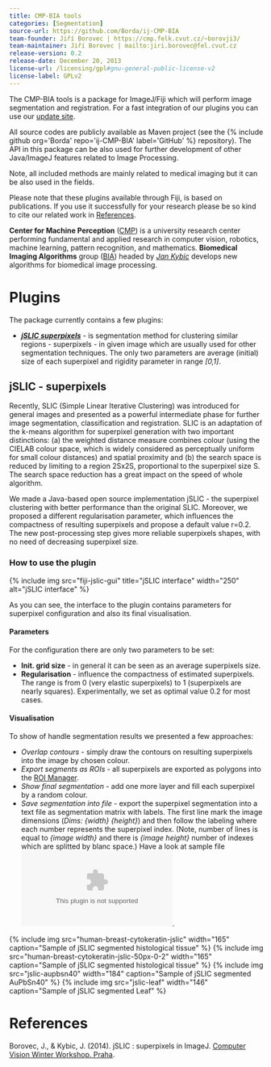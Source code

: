 ```yaml
---
title: CMP-BIA tools
categories: [Segmentation]
source-url: https://github.com/Borda/ij-CMP-BIA
team-founder: Jiří Borovec | https://cmp.felk.cvut.cz/~borovji3/
team-maintainer: Jiří Borovec | mailto:jiri.borovec@fel.cvut.cz
release-version: 0.2
release-date: December 20, 2013
license-url: /licensing/gpl#gnu-general-public-license-v2
license-label: GPLv2
---
```


The CMP-BIA tools is a package for ImageJ/Fiji which will perform image segmentation and registration. For a fast integration of our plugins you can use our [update site](https://sites.imagej.net/CMP-BIA/).

All source codes are publicly available as Maven project (see the {% include github org='Borda' repo='ij-CMP-BIA' label='GitHub' %} repository). The API in this package can be also used for further development of other Java/ImageJ features related to Image Processing.

Note, all included methods are mainly related to medical imaging but it can be also used in the fields.

Please note that these plugins available through Fiji, is based on publications. If you use it successfully for your research please be so kind to cite our related work in [References](#references).

**Center for Machine Perception** ([CMP](https://cmp.felk.cvut.cz/new_pages/)) is a university research center performing fundamental and applied research in computer vision, robotics, machine learning, pattern recognition, and mathematics. **Biomedical Imaging Algorithms** group ([BIA](https://fel.cvut.cz/cz/vv/tymy/mip)) headed by *[Jan Kybic](https://cmp.felk.cvut.cz/~kybic/)* develops new algorithms for biomedical image processing.

# Plugins

The package currently contains a few plugins:

-   ***[jSLIC superpixels](#jslic---superpixels)*** - is segmentation method for clustering similar regions - superpixels - in given image which are usually used for other segmentation techniques. The only two parameters are average (initial) size of each superpixel and rigidity parameter in range *[0,1]*.

## jSLIC - superpixels

Recently, SLIC (Simple Linear Iterative Clustering) was introduced for general images and presented as a powerful intermediate phase for further image segmentation, classification and registration. SLIC is an adaptation of the k-means algorithm for superpixel generation with two important distinctions: (a) the weighted distance measure combines colour (using the CIELAB colour space, which is widely considered as perceptually uniform for small colour distances) and spatial proximity and (b) the search space is reduced by limiting to a region 2Sx2S, proportional to the superpixel size S. The search space reduction has a great impact on the speed of whole algorithm.

We made a Java-based open source implementation jSLIC - the superpixel clustering with better performance than the original SLIC. Moreover, we proposed a different regularisation parameter, which influences the compactness of resulting superpixels and propose a default value r=0.2. The new post-processing step gives more reliable superpixels shapes, with no need of decreasing superpixel size.

### How to use the plugin

{% include img src="fiji-jslic-gui" title="jSLIC interface" width="250" alt="jSLIC interface" %}

As you can see, the interface to the plugin contains parameters for superpixel configuration and also its final visualisation.

#### Parameters

For the configuration there are only two parameters to be set:

-   **Init. grid size** - in general it can be seen as an average superpixels size.
-   **Regularisation** - influence the compactness of estimated superpixels. The range is from 0 (very elastic superpixels) to 1 (superpixels are nearly squares). Experimentally, we set as optimal value 0.2 for most cases.

#### Visualisation

To show of handle segmentation results we presented a few approaches:

-   *Overlap contours* - simply draw the contours on resulting superpixels into the image by chosen colour.
-   *Export segments as ROIs* - all superpixels are exported as polygons into the [ROI Manager](https://imagej.nih.gov/ij/plugins/roi-manager-tools/index.html).
-   *Show final segmentation* - add one more layer and fill each superpixel by a random colour.
-   *Save segmentation into file* - export the superpixel segmentation into a text file as segmentation matrix with labels. The first line mark the image dimensions (*Dims: {width} {height}*) and then follow the labeling where each number represents the superpixel index. (Note, number of lines is equal to *{image width}* and there is *{image height}* number of indexes which are splitted by blanc space.) Have a look at sample file ![jslic-aupbsn40.zip](/media/plugins/cmp-bia-tools/jslic-aupbsn40.zip).

{% include img src="human-breast-cytokeratin-jslic" width="165" caption="Sample of jSLIC segmented histological tissue" %}
{% include img src="human-breast-cytokeratin-jslic-50px-0-2" width="165" caption="Sample of jSLIC segmented histological tissue" %}
{% include img src="jslic-aupbsn40" width="184" caption="Sample of jSLIC segmented AuPbSn40" %}
{% include img src="jslic-leaf" width="146" caption="Sample of jSLIC segmented Leaf" %}

# References

Borovec, J., & Kybic, J. (2014). jSLIC : superpixels in ImageJ. [Computer Vision Winter Workshop. Praha](https://cmp.felk.cvut.cz/cvww2014/).
